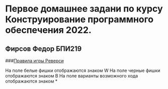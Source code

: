 
# Первое домашнее задани по курсу Конструирование программного обеспечения 2022.
## Фирсов Федор БПИ219 

###[Правила игры Реверси](https://ru.wikipedia.org/wiki/Реверси)

На поле белые фишки отображаются знаком W
На поле черные фишки отображаются знаком B
На поле варианты возможного хода отображаются знаком *
